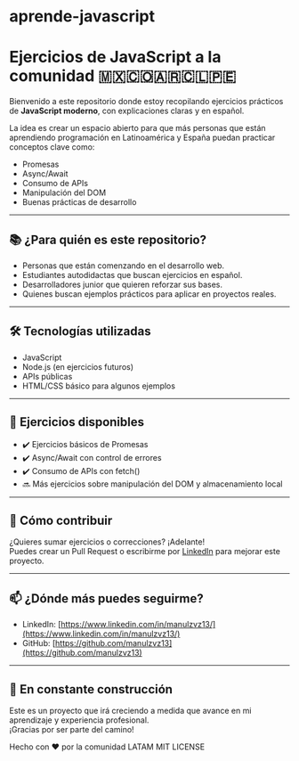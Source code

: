 # aprende-javascript
# Ejercicios de JavaScript a la comunidad 🇲🇽🇨🇴🇦🇷🇨🇱🇵🇪

Bienvenido a este repositorio donde estoy recopilando ejercicios prácticos de **JavaScript moderno**, con explicaciones claras y en español.

La idea es crear un espacio abierto para que más personas que están aprendiendo programación en Latinoamérica y España puedan practicar conceptos clave como:

- Promesas
- Async/Await
- Consumo de APIs
- Manipulación del DOM
- Buenas prácticas de desarrollo

---

## 📚 ¿Para quién es este repositorio?

- Personas que están comenzando en el desarrollo web.
- Estudiantes autodidactas que buscan ejercicios en español.
- Desarrolladores junior que quieren reforzar sus bases.
- Quienes buscan ejemplos prácticos para aplicar en proyectos reales.

---

## 🛠️ Tecnologías utilizadas

- JavaScript
- Node.js (en ejercicios futuros)
- APIs públicas
- HTML/CSS básico para algunos ejemplos

---

## 🚀 Ejercicios disponibles

- ✔️ Ejercicios básicos de Promesas
- ✔️ Async/Await con control de errores
- ✔️ Consumo de APIs con fetch()
- 🔜 Más ejercicios sobre manipulación del DOM y almacenamiento local

---

## 🤝 Cómo contribuir

¿Quieres sumar ejercicios o correcciones? ¡Adelante!  
Puedes crear un Pull Request o escribirme por [LinkedIn](https://www.linkedin.com/in/manulzvz13/) para mejorar este proyecto.

---

## 📫 ¿Dónde más puedes seguirme?

- LinkedIn: [https://www.linkedin.com/in/manulzvz13/](https://www.linkedin.com/in/manulzvz13/)
- GitHub: [https://github.com/manulzvz13](https://github.com/manulzvz13)

---

## 🚧 En constante construcción

Este es un proyecto que irá creciendo a medida que avance en mi aprendizaje y experiencia profesional.  
¡Gracias por ser parte del camino!

Hecho con ❤️ por la comunidad LATAM
MIT LICENSE
